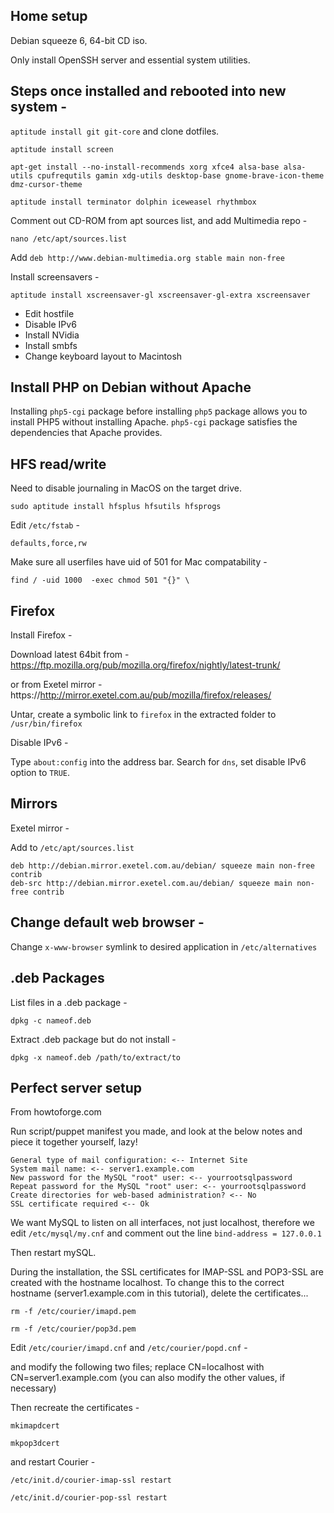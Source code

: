 ## Home setup

Debian squeeze 6, 64-bit CD iso.

Only install OpenSSH server and essential system utilities.

## Steps once installed and rebooted into new system -

`aptitude install git git-core` and clone dotfiles.

`aptitude install screen`

`apt-get install --no-install-recommends xorg xfce4 alsa-base alsa-utils cpufrequtils gamin xdg-utils desktop-base gnome-brave-icon-theme dmz-cursor-theme`

`aptitude install terminator dolphin iceweasel rhythmbox`

Comment out CD-ROM from apt sources list, and add Multimedia repo -

`nano /etc/apt/sources.list`

Add `deb http://www.debian-multimedia.org stable main non-free`

Install screensavers -

`aptitude install xscreensaver-gl xscreensaver-gl-extra xscreensaver`

* Edit hostfile
* Disable IPv6
* Install NVidia
* Install smbfs
* Change keyboard layout to Macintosh 

## Install PHP on Debian without Apache

Installing `php5-cgi` package before installing `php5` package allows you to install PHP5 without installing Apache. `php5-cgi` package satisfies the dependencies that Apache provides.

## HFS read/write

Need to disable journaling in MacOS on the target drive.

`sudo aptitude install hfsplus hfsutils hfsprogs`

Edit `/etc/fstab` -

`defaults,force,rw`

Make sure all userfiles have uid of 501 for Mac compatability -

`find / -uid 1000  -exec chmod 501 "{}" \`

## Firefox

Install Firefox -

Download latest 64bit from - https://ftp.mozilla.org/pub/mozilla.org/firefox/nightly/latest-trunk/

or from Exetel mirror - https://http://mirror.exetel.com.au/pub/mozilla/firefox/releases/

Untar, create a symbolic link to `firefox` in the extracted folder to `/usr/bin/firefox`

Disable IPv6 - 

Type `about:config` into the address bar. Search for `dns`, set disable IPv6 option to `TRUE`.

## Mirrors

Exetel mirror -

Add to `/etc/apt/sources.list`

    deb http://debian.mirror.exetel.com.au/debian/ squeeze main non-free contrib
    deb-src http://debian.mirror.exetel.com.au/debian/ squeeze main non-free contrib

## Change default web browser -

Change `x-www-browser` symlink to desired application in `/etc/alternatives`

## .deb Packages

List files in a .deb package -

`dpkg -c nameof.deb`

Extract .deb package but do not install -

`dpkg -x nameof.deb /path/to/extract/to`

## Perfect server setup

From howtoforge.com

Run script/puppet manifest you made, and look at the below notes and piece it together yourself, lazy!

    General type of mail configuration: <-- Internet Site
    System mail name: <-- server1.example.com
    New password for the MySQL "root" user: <-- yourrootsqlpassword
    Repeat password for the MySQL "root" user: <-- yourrootsqlpassword
    Create directories for web-based administration? <-- No
    SSL certificate required <-- Ok

We want MySQL to listen on all interfaces, not just localhost, therefore we edit `/etc/mysql/my.cnf` and comment out the line `bind-address = 127.0.0.1`

Then restart mySQL.

During the installation, the SSL certificates for IMAP-SSL and POP3-SSL are created with the hostname localhost. To change this to the correct hostname (server1.example.com in this tutorial), delete the certificates...

`rm -f /etc/courier/imapd.pem`

`rm -f /etc/courier/pop3d.pem`

Edit `/etc/courier/imapd.cnf` and `/etc/courier/popd.cnf` -

and modify the following two files; replace CN=localhost with CN=server1.example.com (you can also modify the other values, if necessary)

Then recreate the certificates -

`mkimapdcert`

`mkpop3dcert`

and restart Courier -

`/etc/init.d/courier-imap-ssl restart`

`/etc/init.d/courier-pop-ssl restart`
